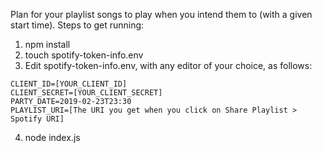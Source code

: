 Plan for your playlist songs to play when you intend them to (with a given start time). Steps to get running:

1. npm install
2. touch spotify-token-info.env
3. Edit spotify-token-info.env, with any editor of your choice, as follows:

```
CLIENT_ID=[YOUR_CLIENT_ID]
CLIENT_SECRET=[YOUR_CLIENT_SECRET]
PARTY_DATE=2019-02-23T23:30
PLAYLIST_URI=[The URI you get when you click on Share Playlist > Spotify URI]
```

4. node index.js
